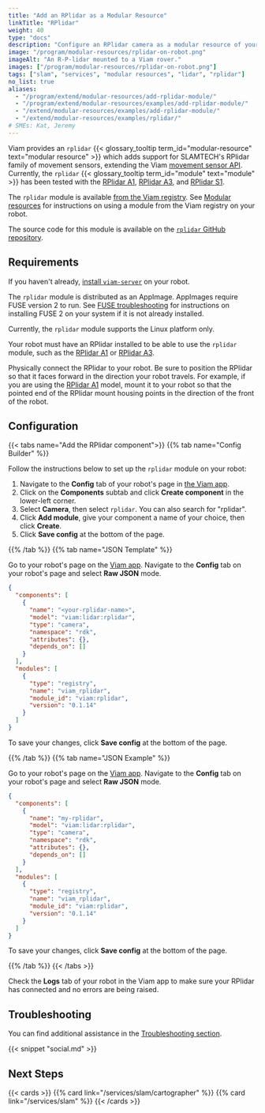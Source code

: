 ```yaml
---
title: "Add an RPlidar as a Modular Resource"
linkTitle: "RPlidar"
weight: 40
type: "docs"
description: "Configure an RPlidar camera as a modular resource of your robot."
image: "/program/modular-resources/rplidar-on-robot.png"
imageAlt: "An R-P-lidar mounted to a Viam rover."
images: ["/program/modular-resources/rplidar-on-robot.png"]
tags: ["slam", "services", "modular resources", "lidar", "rplidar"]
no_list: true
aliases:
  - "/program/extend/modular-resources/add-rplidar-module/"
  - "/program/extend/modular-resources/examples/add-rplidar-module/"
  - "/extend/modular-resources/examples/add-rplidar-module/"
  - "/extend/modular-resources/examples/rplidar/"
# SMEs: Kat, Jeremy
---
```


Viam provides an `rplidar` {{< glossary_tooltip term_id="modular-resource" text="modular resource" >}} which adds support for SLAMTECH's RPlidar family of movement sensors, extending the Viam [movement sensor API](/components/movement-sensor/#api).
Currently, the `rplidar` {{< glossary_tooltip term_id="module" text="module" >}} has been tested with the [RPlidar A1](https://www.slamtec.com/en/Lidar/A1), [RPlidar A3](https://www.slamtec.com/en/Lidar/A3), and [RPlidar S1](http://bucket.download.slamtec.com/f19ea8efcc2bb55dbfd5839f1d307e34aa4a6ca0/LD601_SLAMTEC_rplidar_datasheet_S1_v1.4_en.pdf).

The `rplidar` module is available [from the Viam registry](https://app.viam.com/module/viam/rplidar).
See [Modular resources](/modular-resources/#the-viam-registry) for instructions on using a module from the Viam registry on your robot.

The source code for this module is available on the [`rplidar` GitHub repository](https://github.com/viamrobotics/rplidar).

## Requirements

If you haven't already, [install `viam-server`](/installation/) on your robot.

The `rplidar` module is distributed as an AppImage.
AppImages require FUSE version 2 to run.
See [FUSE troubleshooting](/appendix/troubleshooting/#appimages-require-fuse-to-run) for instructions on installing FUSE 2 on your system if it is not already installed.

Currently, the `rplidar` module supports the Linux platform only.

Your robot must have an RPlidar installed to be able to use the `rplidar` module, such as the [RPlidar A1](https://www.slamtec.com/en/Lidar/A1) or [RPlidar A3](https://www.slamtec.com/en/Lidar/A3).

Physically connect the RPlidar to your robot.
Be sure to position the RPlidar so that it faces forward in the direction your robot travels.
For example, if you are using the [RPlidar A1](https://www.slamtec.com/en/Lidar/A1) model, mount it to your robot so that the pointed end of the RPlidar mount housing points in the direction of the front of the robot.

## Configuration

{{< tabs name="Add the RPlidar component">}}
{{% tab name="Config Builder" %}}

Follow the instructions below to set up the `rplidar` module on your robot:

1. Navigate to the **Config** tab of your robot's page in [the Viam app](https://app.viam.com).
1. Click on the **Components** subtab and click **Create component** in the lower-left corner.
1. Select **Camera**, then select `rplidar`.
   You can also search for "rplidar".
1. Click **Add module**, give your component a name of your choice, then click **Create**.
1. Click **Save config** at the bottom of the page.

{{% /tab %}}
{{% tab name="JSON Template" %}}

Go to your robot's page on the [Viam app](https://app.viam.com/).
Navigate to the **Config** tab on your robot's page and select **Raw JSON** mode.

```json
{
  "components": [
    {
      "name": "<your-rplidar-name>",
      "model": "viam:lidar:rplidar",
      "type": "camera",
      "namespace": "rdk",
      "attributes": {},
      "depends_on": []
    }
  ],
  "modules": [
    {
      "type": "registry",
      "name": "viam_rplidar",
      "module_id": "viam:rplidar",
      "version": "0.1.14"
    }
  ]
}
```

To save your changes, click **Save config** at the bottom of the page.

{{% /tab %}}
{{% tab name="JSON Example" %}}

Go to your robot's page on the [Viam app](https://app.viam.com/).
Navigate to the **Config** tab on your robot's page and select **Raw JSON** mode.

```json
{
  "components": [
    {
      "name": "my-rplidar",
      "model": "viam:lidar:rplidar",
      "type": "camera",
      "namespace": "rdk",
      "attributes": {},
      "depends_on": []
    }
  ],
  "modules": [
    {
      "type": "registry",
      "name": "viam_rplidar",
      "module_id": "viam:rplidar",
      "version": "0.1.14"
    }
  ]
}
```

To save your changes, click **Save config** at the bottom of the page.

{{% /tab %}}
{{< /tabs >}}

Check the **Logs** tab of your robot in the Viam app to make sure your RPlidar has connected and no errors are being raised.

## Troubleshooting

You can find additional assistance in the [Troubleshooting section](/appendix/troubleshooting/).

{{< snippet "social.md" >}}

## Next Steps

{{< cards >}}
{{% card link="/services/slam/cartographer" %}}
{{% card link="/services/slam" %}}
{{< /cards >}}
